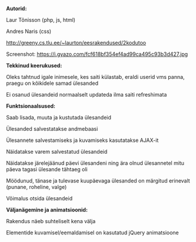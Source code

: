 **Autorid:**
 
Laur Tõnisson (php, js, html)

Andres Naris (css)

http://greeny.cs.tlu.ee/~laurton/eesrakendused/2kodutoo

Screenshot: https://i.gyazo.com/fcf618bf354ef4ad99ca495c93b3d427.jpg

**Tekkinud keerukused:**

Oleks tahtnud igale inimesele, kes saiti külastab, eraldi userid vms panna, praegu on kõikidele samad ülesanded

Ei osanud ülesandeid normaalselt updateda ilma saiti refreshimata

**Funktsionaalsused:**

Saab lisada, muuta ja kustutada ülesandeid

Ülesanded salvestatakse andmebaasi

Ülesannete salvestamiseks ja kuvamiseks kasutatakse AJAX-it

Näidatakse varem salvestatud ülesandeid

Näidatakse järelejäänud päevi ülesandeni ning ära olnud ülesannetel mitu päeva tagasi ülesande tähtaeg oli

Möödunud, tänase ja tulevase kuupäevaga ülesanded on märgitud erinevalt (punane, roheline, valge)

Võimalus otsida ülesandeid

**Väljanägemine ja animatsioonid:**

Rakendus näeb suhteliselt kena välja

Elementide kuvamisel/eemaldamisel on kasutatud jQuery animatsioone
